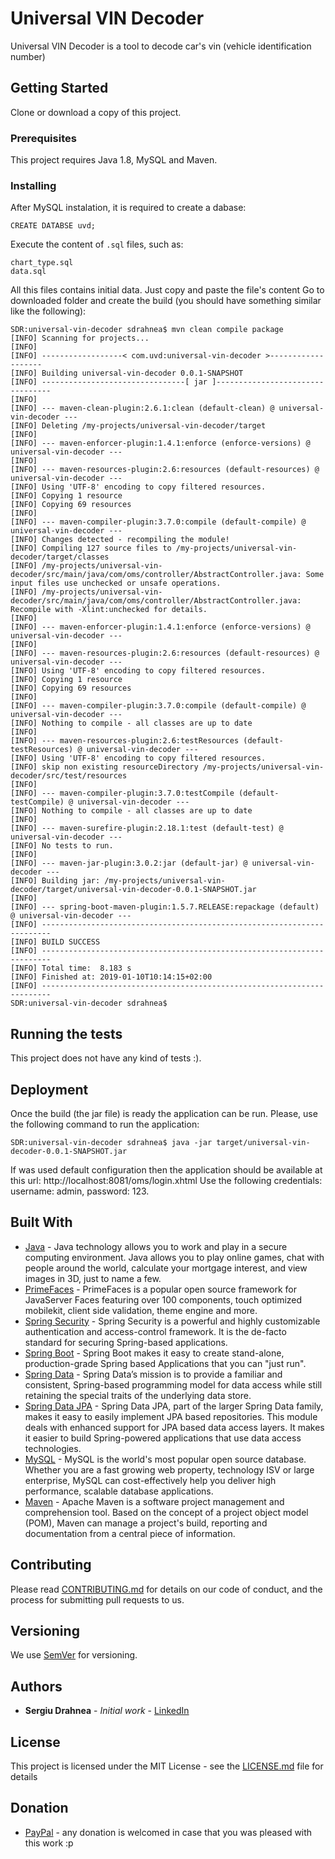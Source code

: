 # Universal VIN Decoder

Universal VIN Decoder is a tool to decode car's vin (vehicle identification number)

## Getting Started

Clone or download a copy of this project.

### Prerequisites

This project requires Java 1.8, MySQL and Maven.

### Installing

After MySQL instalation, it is required to create a dabase:

```
CREATE DATABSE uvd;
```
Execute the content of `.sql` files, such as: 
```
chart_type.sql
data.sql
```
All this files contains initial data. Just copy and paste the file's content Go to downloaded folder and create the build (you should have something similar like the following):
```
SDR:universal-vin-decoder sdrahnea$ mvn clean compile package
[INFO] Scanning for projects...
[INFO] 
[INFO] ------------------< com.uvd:universal-vin-decoder >-------------------
[INFO] Building universal-vin-decoder 0.0.1-SNAPSHOT
[INFO] --------------------------------[ jar ]---------------------------------
[INFO] 
[INFO] --- maven-clean-plugin:2.6.1:clean (default-clean) @ universal-vin-decoder ---
[INFO] Deleting /my-projects/universal-vin-decoder/target
[INFO] 
[INFO] --- maven-enforcer-plugin:1.4.1:enforce (enforce-versions) @ universal-vin-decoder ---
[INFO] 
[INFO] --- maven-resources-plugin:2.6:resources (default-resources) @ universal-vin-decoder ---
[INFO] Using 'UTF-8' encoding to copy filtered resources.
[INFO] Copying 1 resource
[INFO] Copying 69 resources
[INFO] 
[INFO] --- maven-compiler-plugin:3.7.0:compile (default-compile) @ universal-vin-decoder ---
[INFO] Changes detected - recompiling the module!
[INFO] Compiling 127 source files to /my-projects/universal-vin-decoder/target/classes
[INFO] /my-projects/universal-vin-decoder/src/main/java/com/oms/controller/AbstractController.java: Some input files use unchecked or unsafe operations.
[INFO] /my-projects/universal-vin-decoder/src/main/java/com/oms/controller/AbstractController.java: Recompile with -Xlint:unchecked for details.
[INFO] 
[INFO] --- maven-enforcer-plugin:1.4.1:enforce (enforce-versions) @ universal-vin-decoder ---
[INFO] 
[INFO] --- maven-resources-plugin:2.6:resources (default-resources) @ universal-vin-decoder ---
[INFO] Using 'UTF-8' encoding to copy filtered resources.
[INFO] Copying 1 resource
[INFO] Copying 69 resources
[INFO] 
[INFO] --- maven-compiler-plugin:3.7.0:compile (default-compile) @ universal-vin-decoder ---
[INFO] Nothing to compile - all classes are up to date
[INFO] 
[INFO] --- maven-resources-plugin:2.6:testResources (default-testResources) @ universal-vin-decoder ---
[INFO] Using 'UTF-8' encoding to copy filtered resources.
[INFO] skip non existing resourceDirectory /my-projects/universal-vin-decoder/src/test/resources
[INFO] 
[INFO] --- maven-compiler-plugin:3.7.0:testCompile (default-testCompile) @ universal-vin-decoder ---
[INFO] Nothing to compile - all classes are up to date
[INFO] 
[INFO] --- maven-surefire-plugin:2.18.1:test (default-test) @ universal-vin-decoder ---
[INFO] No tests to run.
[INFO] 
[INFO] --- maven-jar-plugin:3.0.2:jar (default-jar) @ universal-vin-decoder ---
[INFO] Building jar: /my-projects/universal-vin-decoder/target/universal-vin-decoder-0.0.1-SNAPSHOT.jar
[INFO] 
[INFO] --- spring-boot-maven-plugin:1.5.7.RELEASE:repackage (default) @ universal-vin-decoder ---
[INFO] ------------------------------------------------------------------------
[INFO] BUILD SUCCESS
[INFO] ------------------------------------------------------------------------
[INFO] Total time:  8.183 s
[INFO] Finished at: 2019-01-10T10:14:15+02:00
[INFO] ------------------------------------------------------------------------
SDR:universal-vin-decoder sdrahnea$ 
```

## Running the tests

This project does not have any kind of tests :).

## Deployment

Once the build (the jar file) is ready the application can be run. Please, use the following command to run the application:
```
SDR:universal-vin-decoder sdrahnea$ java -jar target/universal-vin-decoder-0.0.1-SNAPSHOT.jar
```
If was used default configuration then the application should be available at this url: http://localhost:8081/oms/login.xhtml 
Use the following credentials: username: admin, password: 123.

## Built With

* [Java](https://www.java.com/en/download/) - Java technology allows you to work and play in a secure computing environment. Java allows you to play online games, chat with people around the world, calculate your mortgage interest, and view images in 3D, just to name a few.
* [PrimeFaces](https://www.primefaces.org/) - PrimeFaces is a popular open source framework for JavaServer Faces featuring over 100 components, touch optimized mobilekit, client side validation, theme engine and more.
* [Spring Security](https://spring.io/projects/spring-security) - Spring Security is a powerful and highly customizable authentication and access-control framework. It is the de-facto standard for securing Spring-based applications.
* [Spring Boot](https://spring.io/projects/spring-boot) - Spring Boot makes it easy to create stand-alone, production-grade Spring based Applications that you can "just run".
* [Spring Data](https://spring.io/projects/spring-data) - Spring Data’s mission is to provide a familiar and consistent, Spring-based programming model for data access while still retaining the special traits of the underlying data store.
* [Spring Data JPA](https://spring.io/projects/spring-data-jpa) - Spring Data JPA, part of the larger Spring Data family, makes it easy to easily implement JPA based repositories. This module deals with enhanced support for JPA based data access layers. It makes it easier to build Spring-powered applications that use data access technologies.
* [MySQL](https://www.mysql.com/) - MySQL is the world's most popular open source database. Whether you are a fast growing web property, technology ISV or large enterprise, MySQL can cost-effectively help you deliver high performance, scalable database applications.
* [Maven](https://maven.apache.org/) - Apache Maven is a software project management and comprehension tool. Based on the concept of a project object model (POM), Maven can manage a project's build, reporting and documentation from a central piece of information. 

## Contributing

Please read [CONTRIBUTING.md](CONTRIBUTING.md) for details on our code of conduct, and the process for submitting pull requests to us.

## Versioning

We use [SemVer](http://semver.org/) for versioning.

## Authors

* **Sergiu Drahnea** - *Initial work* - [LinkedIn](https://www.linkedin.com/in/sergiu-drahnea-563745123)

## License

This project is licensed under the MIT License - see the [LICENSE.md](LICENSE.md) file for details

## Donation
* [PayPal](https://www.paypal.me/sdrahnea) - any donation is welcomed in case that you was pleased with this work :p

